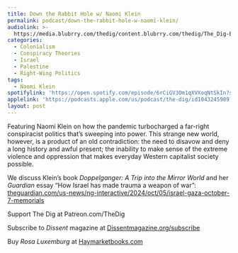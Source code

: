 ```yaml
---
title: Down the Rabbit Hole w/ Naomi Klein
permalink: podcast/down-the-rabbit-hole-w-naomi-klein/
audiolink: >-
  https://media.blubrry.com/thedig/content.blubrry.com/thedig/The_Dig-EP_462-Klein.mp3
categories:
  - Colonialism
  - Conspiracy Theories
  - Israel
  - Palestine
  - Right-Wing Politics
tags:
  - Naomi Klein
spotifylink: 'https://open.spotify.com/episode/6rCiGV3Om1qXVXoqNtSkIn?si=def74ad3b5684aba'
applelink: 'https://podcasts.apple.com/us/podcast/the-dig/id1043245989?i=1000673643248'
layout: post
---
```


Featuring Naomi Klein on how the pandemic turbocharged a far-right conspiracist politics that’s sweeping into power. This strange new world, however, is a product of an old contradiction: the need to disavow and deny a long history and awful present; the inability to make sense of the extreme violence and oppression that makes everyday Western capitalist society possible.

We discuss Klein’s book *Doppelganger: A Trip into the Mirror World* and her *Guardian* essay “How Israel has made trauma a weapon of war”: [theguardian.com/us-news/ng-interactive/2024/oct/05/israel-gaza-october-7-memorials](http://theguardian.com/us-news/ng-interactive/2024/oct/05/israel-gaza-october-7-memorials)

Support The Dig at Patreon.com/TheDig

Subscribe to *Dissent* magazine at [Dissentmagazine.org/subscribe](http://dissentmagazine.org/subscribe)

Buy *Rosa Luxemburg* at [Haymarketbooks.com](http://haymarketbooks.com)
